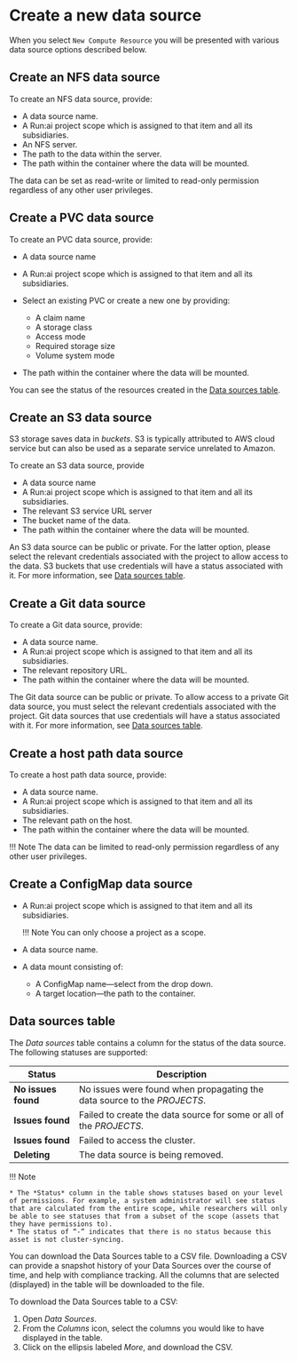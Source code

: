 # Create a new data source

When you select `New Compute Resource` you will be presented with various data source options described below.

## Create an NFS data source

To create an NFS data source, provide:

* A data source name.
* A Run:ai project scope which is assigned to that item and all its subsidiaries.
* An NFS server.
* The path to the data within the server.
* The path within the container where the data will be mounted.

The data can be set as read-write or limited to read-only permission regardless of any other user privileges.

## Create a PVC data source

To create an PVC data source, provide:

* A data source name
* A Run:ai project scope which is assigned to that item and all its subsidiaries.
* Select an existing PVC or create a new one by providing:

  * A claim name
  * A storage class
  * Access mode
  * Required storage size
  * Volume system mode

* The path within the container where the data will be mounted.

You can see the status of the resources created in the [Data sources table](#data-sources-table).

## Create an S3 data source

S3 storage saves data in *buckets*. S3 is typically attributed to AWS cloud service but can also be used as a separate service unrelated to Amazon.

To create an S3 data source, provide

* A data source name
* A Run:ai project scope which is assigned to that item and all its subsidiaries.
* The relevant S3 service URL server
* The bucket name of the data.
* The path within the container where the data will be mounted.

An S3 data source can be public or private. For the latter option, please select the relevant credentials associated with the project to allow access to the data. S3 buckets that use credentials will have a status associated with it. For more information, see [Data sources table](#data-sources-table).

## Create a Git data source

To create a Git data source, provide:

* A data source name.
* A Run:ai project scope which is assigned to that item and all its subsidiaries.
* The relevant repository URL.
* The path within the container where the data will be mounted.

The Git data source can be public or private. To allow access to a private Git data source, you must select the relevant credentials associated with the project. Git data sources that use credentials will have a status associated with it. For more information, see [Data sources table](#data-sources-table).

## Create a host path data source

To create a host path data source, provide:

* A data source name.
* A Run:ai project scope which is assigned to that item and all its subsidiaries.
* The relevant path on the host.
* The path within the container where the data will be mounted.

!!! Note
    The data can be limited to read-only permission regardless of any other user privileges.

## Create a ConfigMap data source

* A Run:ai project scope which is assigned to that item and all its subsidiaries.
  
    !!! Note
        You can only choose a project as a scope.

* A data source name.
* A data mount consisting of:

  * A ConfigMap name&mdash;select from the drop down.
  * A target location&mdash;the path to the container.

## Data sources table

The *Data sources* table contains a column for the status of the data source. The following statuses are supported:

| Status |  Description |
| -- | -- |
| **No issues found** | No issues were found when propagating the data source to the *PROJECTS*. |
| **Issues found** | Failed to create the data source for some or all of the *PROJECTS*. |
| **Issues found** | Failed to access the cluster. |
| **Deleting** | The data source is being removed. |

!!! Note

    * The *Status* column in the table shows statuses based on your level of permissions. For example, a system administrator will see status that are calculated from the entire scope, while researchers will only be able to see statuses that from a subset of the scope (assets that they have permissions to).
    * The status of “-” indicates that there is no status because this asset is not cluster-syncing.

You can download the Data Sources table to a CSV file. Downloading a CSV can provide a snapshot history of your Data Sources over the course of time, and help with compliance tracking. All the columns that are selected (displayed) in the table will be downloaded to the file.

To download the Data Sources table to a CSV:

1. Open *Data Sources*.
2. From the *Columns* icon, select the columns you would like to have displayed in the table.
3. Click on the ellipsis labeled *More*, and download the CSV.
